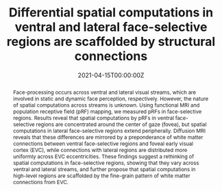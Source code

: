 ---
title: 'Differential spatial computations in ventral and lateral face-selective regions are scaffolded by structural connections'

# Authors
# If you created a profile for a user (e.g. the default `admin` user), write the username (folder name) here
# and it will be replaced with their full name and linked to their profile.
authors:
  - admin
  - Jesse Gomez
  - Marisa Nordt
  - Alex A. Rezai
  - Sonia Poltoratski
  - Kalanit Grill-Spector

# # Author notes (optional)
# author_notes:
#   - 'Equal contribution'
#   - 'Equal contribution'

date: '2021-04-15T00:00:00Z'
doi: ''

# Schedule page publish date (NOT publication's date).
publishDate: '2017-01-01T00:00:00Z'

# Publication type.
# Legend: 0 = Uncategorized; 1 = Conference paper; 2 = Journal article;
# 3 = Preprint / Working Paper; 4 = Report; 5 = Book; 6 = Book section;
# 7 = Thesis; 8 = Patent
publication_types: ['2']

# Publication name and optional abbreviated publication name.
publication: In *Nature Communications*
#publication_short: In *ICW*

abstract: Face-processing occurs across ventral and lateral visual streams, which are involved in static and dynamic face perception, respectively. However, the nature of spatial computations across streams is unknown. Using functional MRI and population receptive field (pRF) mapping, we measured pRFs in face-selective regions. Results reveal that spatial computations by pRFs in ventral face-selective regions are concentrated around the center of gaze (fovea), but spatial computations in lateral face-selective regions extend peripherally. Diffusion MRI reveals that these differences are mirrored by a preponderance of white matter connections between ventral face-selective regions and foveal early visual cortex (EVC), while connections with lateral regions are distributed more uniformly across EVC eccentricities. These findings suggest a rethinking of spatial computations in face-selective regions, showing that they vary across ventral and lateral streams, and further propose that spatial computations in high-level regions are scaffolded by the fine-grain pattern of white matter connections from EVC.

# # Summary. An optional shortened abstract.
# summary: Lorem ipsum dolor sit amet, consectetur adipiscing elit. Duis posuere tellus ac convallis placerat. Proin tincidunt magna sed ex sollicitudin condimentum.

tags: []

# Display this page in the Featured widget?
featured: false

# Custom links (uncomment lines below)
# links:
# - name: Custom Link
#   url: http://example.org

url_pdf: ''
url_code: 'https://github.com/VPNL/fibeRFs'
url_dataset: ''
url_poster: ''
url_project: ''
url_slides: ''
url_source: ''
url_video: ''

# Featured image
# To use, add an image named `featured.jpg/png` to your page's folder.
image:
  caption: ''
  focal_point: ''
  preview_only: true 

# Associated Projects (optional).
#   Associate this publication with one or more of your projects.
#   Simply enter your project's folder or file name without extension.
#   E.g. `internal-project` references `content/project/internal-project/index.md`.
#   Otherwise, set `projects: []`.
projects: []
#  - example

# Slides (optional).
#   Associate this publication with Markdown slides.
#   Simply enter your slide deck's filename without extension.
#   E.g. `slides: "example"` references `content/slides/example/index.md`.
#   Otherwise, set `slides: ""`.
slides: "" #example
---